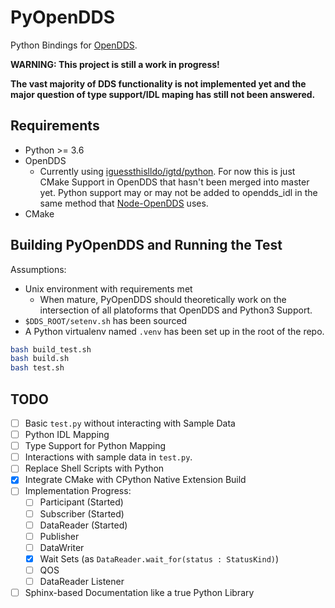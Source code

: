 # PyOpenDDS

Python Bindings for [OpenDDS](https://github.com/objectcomputing/OpenDDS).

**WARNING: This project is still a work in progress!**

**The vast majority of DDS functionality is not implemented yet and the major
question of type support/IDL maping has still not been answered.**

## Requirements

- Python >= 3.6
- OpenDDS
  - Currently using
    [iguessthislldo/igtd/python](https://github.com/iguessthislldo/OpenDDS/tree/igtd/python).
    For now this is just CMake Support in OpenDDS that hasn't been merged into
    master yet. Python support may or may not be added to opendds_idl in the same
    method that [Node-OpenDDS](https://github.com/oci-labs/node-opendds) uses.
- CMake

## Building PyOpenDDS and Running the Test

Assumptions:
- Unix environment with requirements met
  - When mature, PyOpenDDS should theoretically work on the intersection of all
    platoforms that OpenDDS and Python3 Support.
- `$DDS_ROOT/setenv.sh` has been sourced
- A Python virtualenv named `.venv` has been set up in the root of the repo.

```sh
bash build_test.sh
bash build.sh
bash test.sh
```

## TODO

- [ ] Basic `test.py` without interacting with Sample Data
- [ ] Python IDL Mapping
- [ ] Type Support for Python Mapping
- [ ] Interactions with sample data in `test.py`.
- [ ] Replace Shell Scripts with Python
- [X] Integrate CMake with CPython Native Extension Build
- [ ] Implementation Progress:
  - [ ] Participant (Started)
  - [ ] Subscriber (Started)
  - [ ] DataReader (Started)
  - [ ] Publisher 
  - [ ] DataWriter
  - [X] Wait Sets (as `DataReader.wait_for(status : StatusKind)`)
  - [ ] QOS
  - [ ] DataReader Listener
- [ ] Sphinx-based Documentation like a true Python Library
